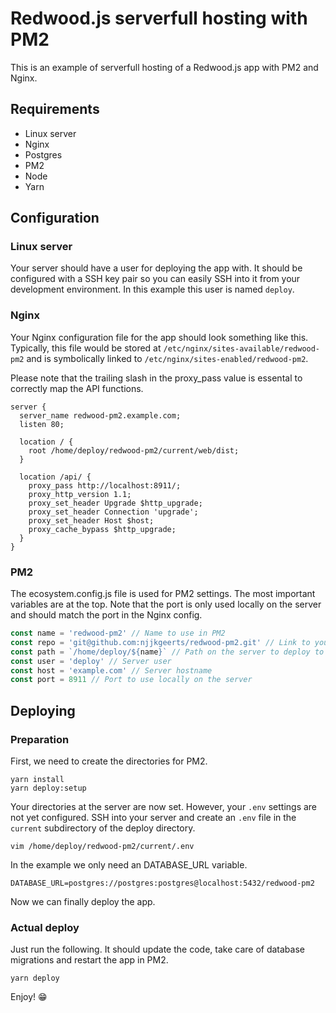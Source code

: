 # Redwood.js serverfull hosting with PM2

This is an example of serverfull hosting of a Redwood.js app with PM2 and Nginx.

## Requirements

- Linux server
- Nginx
- Postgres
- PM2
- Node
- Yarn

## Configuration

### Linux server

Your server should have a user for deploying the app with. It should be configured with a SSH key pair so you can easily SSH into it from your development environment. In this example this user is named `deploy`.

### Nginx

Your Nginx configuration file for the app should look something like this. Typically, this file would be stored at `/etc/nginx/sites-available/redwood-pm2` and is symbolically linked to `/etc/nginx/sites-enabled/redwood-pm2`.

Please note that the trailing slash in the proxy_pass value is essental to correctly map the API functions.

```
server {
  server_name redwood-pm2.example.com;
  listen 80;

  location / {
    root /home/deploy/redwood-pm2/current/web/dist;
  }

  location /api/ {
    proxy_pass http://localhost:8911/;
    proxy_http_version 1.1;
    proxy_set_header Upgrade $http_upgrade;
    proxy_set_header Connection 'upgrade';
    proxy_set_header Host $host;
    proxy_cache_bypass $http_upgrade;
  }
}
```

### PM2

The ecosystem.config.js file is used for PM2 settings. The most important variables are at the top. Note that the port is only used locally on the server and should match the port in the Nginx config.

```javascript
const name = 'redwood-pm2' // Name to use in PM2
const repo = 'git@github.com:njjkgeerts/redwood-pm2.git' // Link to your repo
const path = `/home/deploy/${name}` // Path on the server to deploy to
const user = 'deploy' // Server user
const host = 'example.com' // Server hostname
const port = 8911 // Port to use locally on the server
```

## Deploying

### Preparation

First, we need to create the directories for PM2.

```
yarn install
yarn deploy:setup
```

Your directories at the server are now set. However, your `.env` settings are not yet configured. SSH into your server and create an `.env` file in the `current` subdirectory of the deploy directory.

```
vim /home/deploy/redwood-pm2/current/.env
```

In the example we only need an DATABASE_URL variable.

```
DATABASE_URL=postgres://postgres:postgres@localhost:5432/redwood-pm2
```

Now we can finally deploy the app.

### Actual deploy

Just run the following. It should update the code, take care of database migrations and restart the app in PM2.

```
yarn deploy
```

Enjoy! 😁
